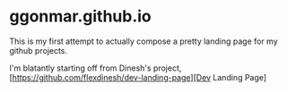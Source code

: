 # ggonmar.github.io
This is my first attempt to actually compose a pretty landing page for my github projects.

I'm blatantly starting off from Dinesh's project, [https://github.com/flexdinesh/dev-landing-page][Dev Landing Page]


[Dev Landing Page]: https://github.com/flexdinesh/dev-landing-page